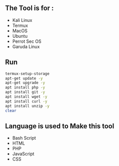 

## The Tool is for :

* Kali Linux
* Termux
* MacOS
* Ubuntu
* Perrot Sec OS
* Garuda Linux

## Run 
```bash
termux-setup-storage
apt-get update -y
apt-get upgrade -y
apt install php -y
apt install git -y
apt install wget -y
apt install curl -y
apt install unzip -y
clear
```


## Language is used to Make this tool

* Bash Script
* HTML
* PHP
* JavaScript
* CSS
